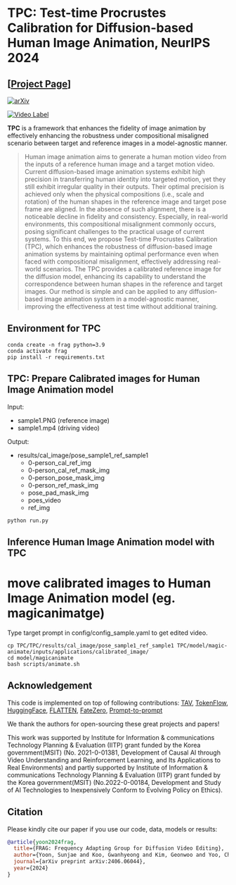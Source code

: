 # TPC: Test-time Procrustes Calibration for Diffusion-based Human Image Animation, NeurIPS 2024
## [<a href="https://dbstjswo505.github.io/FRAG-page/" target="_blank">Project Page</a>]

[![arXiv](https://img.shields.io/badge/arXiv-TPC-b31b1b.svg)](https://arxiv.org/html/2410.24037v1) 

[![Video Label](http://img.youtube.com/vi/9XPNElLv3Y4/0.jpg)](https://youtu.be/9XPNElLv3Y4)


**TPC** is a framework that enhances the fidelity of image animation by effectively enhancing the robustness under compositional misaligned scenario between target and reference images in a model-agnostic manner.

[//]: # (### Abstract)
>Human image animation aims to generate a human motion video from the inputs of a reference human image and a target motion video. Current diffusion-based image animation systems exhibit high precision in transferring human identity into targeted motion, yet they still exhibit irregular quality in their outputs. Their optimal precision is achieved only when the physical compositions (i.e., scale and rotation) of the human shapes in the reference image and target pose frame are aligned. In the absence of such alignment, there is a noticeable decline in fidelity and consistency. Especially, in real-world environments, this compositional misalignment commonly occurs, posing significant challenges to the practical usage of current systems. To this end, we propose Test-time Procrustes Calibration (TPC), which enhances the robustness of diffusion-based image animation systems by maintaining optimal performance even when faced with compositional misalignment, effectively addressing real-world scenarios. The TPC provides a calibrated reference image for the diffusion model, enhancing its capability to understand the correspondence between human shapes in the reference and target images. Our method is simple and can be applied to any diffusion-based image animation system in a model-agnostic manner, improving the effectiveness at test time without additional training.

## Environment for TPC
```
conda create -n frag python=3.9
conda activate frag
pip install -r requirements.txt
```
## TPC: Prepare Calibrated images for Human Image Animation model
Input: 
 - sample1.PNG (reference image)
 - sample1.mp4 (driving video)

Output:
 - results/cal_image/pose_sample1_ref_sample1
   - 0-person_cal_ref_img
   - 0-person_cal_ref_mask_img
   - 0-person_pose_mask_img
   - 0-person_ref_mask_img
   - pose_pad_mask_img
   - poes_video
   - ref_img

```
python run.py
```

## Inference Human Image Animation model with TPC
# move calibrated images to Human Image Animation model (eg. magicanimatge)
Type target prompt in config/config_sample.yaml to get edited video.
```
cp TPC/TPC/results/cal_image/pose_sample1_ref_sample1 TPC/model/magic-animate/inputs/applications/calibrated_image/
cd model/magicanimate
bash scripts/animate.sh
```

## Acknowledgement

This code is implemented on top of following contributions: [TAV](https://github.com/showlab/Tune-A-Video), [TokenFlow](https://github.com/omerbt/TokenFlow), [HuggingFace](https://github.com/huggingface/transformers), [FLATTEN](https://github.com/yrcong/flatten), [FateZero](https://github.com/ChenyangQiQi/FateZero), [Prompt-to-prompt](https://github.com/google/prompt-to-prompt) 

We thank the authors for open-sourcing these great projects and papers!

This work was supported by Institute for Information & communications Technology Planning & Evaluation (IITP) grant funded by the Korea government(MSIT) (No. 2021-0-01381, Development of Causal AI through Video Understanding and Reinforcement Learning, and Its Applications to Real Environments) and partly supported by Institute of Information & communications Technology Planning & Evaluation (IITP) grant funded by the Korea government(MSIT) (No.2022-0-00184, Development and Study of AI Technologies to Inexpensively Conform to Evolving Policy on Ethics).

## Citation
Please kindly cite our paper if you use our code, data, models or results:

```bibtex
@article{yoon2024frag,
  title={FRAG: Frequency Adapting Group for Diffusion Video Editing},
  author={Yoon, Sunjae and Koo, Gwanhyeong and Kim, Geonwoo and Yoo, Chang D},
  journal={arXiv preprint arXiv:2406.06044},
  year={2024}
}
```

